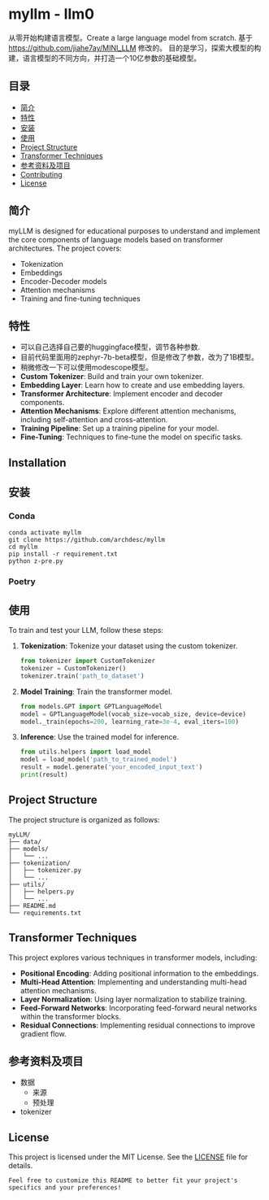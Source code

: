 # myllm - llm0
从零开始构建语言模型。Create a large language model from scratch. 
基于 https://github.com/jiahe7ay/MINI_LLM 修改的。
目的是学习，探索大模型的构建，语言模型的不同方向，并打造一个10亿参数的基础模型。

## 目录

- [简介](#简介)
- [特性](#特性)
- [安装](#安装)
- [使用](#使用)
- [Project Structure](#project-structure)
- [Transformer Techniques](#transformer-techniques)
- [参考资料及项目](#参考资料及项目)
- [Contributing](#contributing)
- [License](#license)
  
## 简介

myLLM is designed for educational purposes to understand and implement the core components of language models based on transformer architectures. The project covers:

- Tokenization
- Embeddings
- Encoder-Decoder models
- Attention mechanisms
- Training and fine-tuning techniques

## 特性
- 可以自己选择自己要的huggingface模型，调节各种参数.
- 目前代码里面用的zephyr-7b-beta模型，但是修改了参数，改为了1B模型。
- 稍微修改一下可以使用modescope模型。
- **Custom Tokenizer**: Build and train your own tokenizer.
- **Embedding Layer**: Learn how to create and use embedding layers.
- **Transformer Architecture**: Implement encoder and decoder components.
- **Attention Mechanisms**: Explore different attention mechanisms, including self-attention and cross-attention.
- **Training Pipeline**: Set up a training pipeline for your model.
- **Fine-Tuning**: Techniques to fine-tune the model on specific tasks.

## Installation

## 安装

### Conda

```conda create -n myllm python=3.10
conda activate myllm
git clone https://github.com/archdesc/myllm
cd myllm
pip install -r requirement.txt
python z-pre.py
```

### Poetry

## 使用

To train and test your LLM, follow these steps:

1. **Tokenization**: Tokenize your dataset using the custom tokenizer.

   ```python
   from tokenizer import CustomTokenizer
   tokenizer = CustomTokenizer()
   tokenizer.train('path_to_dataset')
   ```

2. **Model Training**: Train the transformer model.

   ```python
   from models.GPT import GPTLanguageModel
   model = GPTLanguageModel(vocab_size=vocab_size, device=device)
   model._train(epochs=200, learning_rate=3e-4, eval_iters=100)
   ```

3. **Inference**: Use the trained model for inference.
   ```python
   from utils.helpers import load_model
   model = load_model('path_to_trained_model')
   result = model.generate('your_encoded_input_text')
   print(result)
   ```

## Project Structure

The project structure is organized as follows:

```
myLLM/
├── data/
├── models/
│   └── ...
├── tokenization/
│   ├── tokenizer.py
│   └── ...
├── utils/
│   ├── helpers.py
│   └── ...
├── README.md
└── requirements.txt
```

## Transformer Techniques

This project explores various techniques in transformer models, including:

- **Positional Encoding**: Adding positional information to the embeddings.
- **Multi-Head Attention**: Implementing and understanding multi-head attention mechanisms.
- **Layer Normalization**: Using layer normalization to stabilize training.
- **Feed-Forward Networks**: Incorporating feed-forward neural networks within the transformer blocks.
- **Residual Connections**: Implementing residual connections to improve gradient flow.

## 参考资料及项目
- 数据
  - 来源
  - 预处理
- tokenizer
  

## License

This project is licensed under the MIT License. See the [LICENSE](LICENSE) file for details.
```
Feel free to customize this README to better fit your project's specifics and your preferences!
